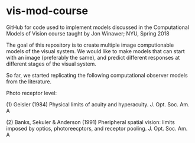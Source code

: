 # vis-mod-course
GitHub for code used to implement models discussed in the Computational Models of Vision course taught by Jon Winawer; NYU, Spring 2018

The goal of this repository is to create multiple image computionable models of the visual system. We would like to make models that can start with an image (preferably the same), and predict different responses at different stages of the visual system. 

So far, we started replicating the following computational observer models from the literature.

Photo receptor level:

(1) Geisler (1984) Physical limits of acuity and hyperacuity. J. Opt. Soc. Am. A

(2) Banks, Sekuler & Anderson (1991) Pheripheral spatial vision: limits imposed by optics, photoreecptors, and receptor pooling. J. Opt. Soc. Am. A
